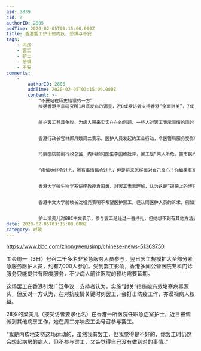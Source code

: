 ```yaml
---
aid: 2839
cid: 2
authorID: 2805
addTime: 2020-02-05T03:15:00.000Z
title: 香港罢工护士的内疚、恐惧与不安
tags:
    - 内疚
    - 罢工
    - 护士
    - 恐惧
    - 不安
comments:
    -
        authorID: 2805
        addTime: 2020-02-05T03:15:00.000Z
        content: >-
            “不要站在历史错误的一方”
            根据香港民意研究所1月底发布的调查，近8成受访者支持香港“全面封关”，7成人不满香港政府防疫工作表现，逾6成人支持医护人员罢工，32%的人反对。


            医护罢工甚具争议，为病人带来实实在在的问题，一些人对罢工表示同情的同时，也有一些病人对预约需要延期感到不满。


            香港行政长官林郑月娥周二表示，医护人员发起的工业行动，令医管局服务受影响，包括个别医院新生婴儿深切治疗部、加护病房、心胸外科、隔离病科及急症科病房，部分癌症、放射诊断服务亦受影响，涉及不少病情危重病人，令人非常担心。她特别提到，新生婴儿需要有护理人员照顾，对服务受影响感特别伤心及痛心。


            玛丽医院前副行政总监、内科顾问医生李国维批评，罢工是“乘人所危，置市民大众生命健康利益于不顾，置同僚生命利益于不顾，置社会整体利益于不顾全面封关”。他呼吁医护人员不应因政治原因放弃本有天职，“紧守岗位，不要站在历史错误的一方”。


            “疫情始终会过去，所有事情都会过去，但是将来怎样面对自己良心？你如果有家人生病，你想不想罢工？想不想其他人罢工？”他说。


            香港大学微生物学系讲座教授袁国勇，对罢工表示理解，认为这是“道德上的博弈”，相信医护人员有崇高的理想，希望用间接影响病人的方法，达到更好的防疫目的。


            香港中文大学前校长沈祖尧表明不希望医护罢工，但认同医护人员的诉求，例如禁止任何旅客经大陆口岸入境香港，他指出，公立医院目前比2003年“非典”时间挤迫，一旦出现社区爆发，出现大量病人，医护人员工作很困难，甚至会“拖垮医疗制度”。


            护士梁美儿对BBC中文表示，参与罢工是经过一番挣扎，但她想不到有其他方法去争取诉求。她再三强调，自己对参与罢工感到“内疚”。
date: 2020-02-05T03:15:00.000Z
category: 时政
---
```


https://www.bbc.com/zhongwen/simp/chinese-news-51369750

工会周一（3日）号召二千多名非紧急服务人员参与，翌日罢工规模扩大至部分紧急服务医护人员，约有7,000人参加。受到罢工影响，香港多间公营医院专科门诊服务只能提供有限度服务，不少病人前往医院的预约需要延期。

这场罢工在香港引发广泛争议：支持者认为，实施“封关”措施能有效堵塞病毒源头，但反对一方认为，在对抗疫情关键时刻罢工，会打击防疫工作，亦漠视病人权益。

28岁的梁美儿（按受访者要求化名）在香港一所医院任职急症室护士，近日被调派到其他病房工作，她在周二亦响应工会号召参与罢工。

“我是内疚地支持这场运动的，虽然我有罢工，但我觉得是不好的，你罢工时仍然会想起病房的病人，但不参与罢工，又会觉得自己没有做到对的事情。”

